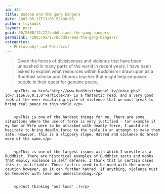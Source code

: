 ```yaml
---
id: 423
title: Buddha and the gang bangers
date: 2005-05-17T13:03:52+00:00
author: tsykoduk
layout: post
guid: 30/2008/12/27/buddha-and-the-gang-bangers
permalink: /2005/05/17/buddha-and-the-gang-bangers/
categories:
  - Philosophy! and Politics!
---
```

<blockquote>Given the forces of divisiveness and violence that have been unleashed in many parts of the world in recent years, I have been asked to explain what resources within Buddhism I draw upon as a Buddhist scholar and Dharma teacher that might help empower people in their quest for genuine peace.</blockquote>

		<p>This <a href="http://www.buddhistchannel.tv/index.php?id=7,1166,0,0,1,0">article</a> is a fantastic read, and a very good look at the ever escalating cycle of violence that we must break to bring real peace to this world.</p>


		<p>This is one of the hardest things for me. There are some situations where the use of force is very justified - for example if my Son or Wife were to be attacked with deadly force, I would not hesitate to bring deadly force to the table in an attempt to make them safe. However, this is a slippery slope. Hatred and violence do breed more of the same.</p>


		<p>This is one of the largest issues with which I wrestle as a Buddhist. There are historical examples of Buddhist sects and monks that employ violence in self defense. I think that in certain cases this is justifiable. These tactics need to be used with the utmost caution however, as it can further hatred. If anything, violence must be tempered with love and understanding.</p>


		<p>Just thinking 'out loud' :)</p>
